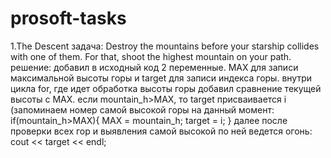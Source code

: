 # prosoft-tasks
1.The Descent
задача: Destroy the mountains before your starship collides with one of them. For that, shoot the highest mountain on your path.
решение:
добавил в исходный код 2 переменные. MAX для записи максимальной высоты горы и target для записи индекса горы. внутри цикла for, где идет обработка высоты горы добавил сравнение текущей высоты с MAX. если mountain_h>MAX, то target присваивается i (запоминаем номер самой высокой горы на данный момент:
if(mountain_h>MAX){
  MAX = mountain_h;
  target = i;
}
далее после проверки всех гор и выявления самой высокой по ней ведется огонь: cout << target << endl;
